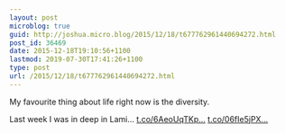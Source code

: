 ```yaml
---
layout: post
microblog: true
guid: http://joshua.micro.blog/2015/12/18/t677762961440694272.html
post_id: 36469
date: 2015-12-18T19:10:56+1100
lastmod: 2019-07-30T17:41:26+1100
type: post
url: /2015/12/18/t677762961440694272.html
---
```

My favourite thing about life right now is the diversity.

Last week I was in deep in Lami… [t.co/6AeoUqTKp...](https://t.co/6AeoUqTKpm) [t.co/06fIe5jPX...](https://t.co/06fIe5jPXN)
